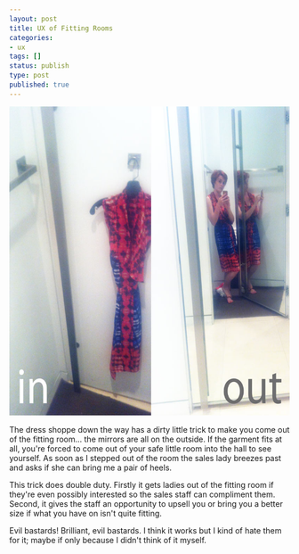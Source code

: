 ```yaml
---
layout: post
title: UX of Fitting Rooms
categories:
- ux
tags: []
status: publish
type: post
published: true
---
```

<a href="/img/fitting_room.jpg"><img src="/img/fitting_room.jpg" alt="" title="Fitting Room" width="600" height="554" class="aligncenter size-large wp-image-433" /></a>

The dress shoppe down the way has a dirty little trick to make you come out of the fitting room... the mirrors are all on the outside. If the garment fits at all, you're forced to come out of your safe little room into the hall to see yourself. As soon as I stepped out of the room the sales lady breezes past and asks if she can bring me a pair of heels.

This trick does double duty. Firstly it gets ladies out of the fitting room if they're even possibly interested so the sales staff can compliment them. Second, it gives the staff an opportunity to upsell you or bring you a better size if what you have on isn't quite fitting.

Evil bastards! Brilliant, evil bastards. I think it works but I kind of hate them for it; maybe if only because I didn't think of it myself.
